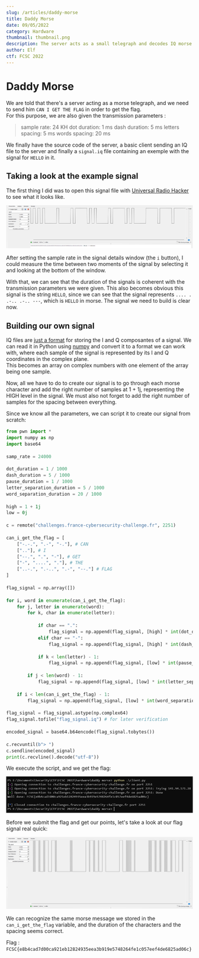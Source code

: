 ```yaml
---
slug: /articles/daddy-morse
title: Daddy Morse
date: 09/05/2022
category: Hardware
thumbnail: thumbnail.png
description: The server acts as a small telegraph and decodes IQ morse signals.
author: Elf
ctf: FCSC 2022
---
```


# Daddy Morse

We are told that there's a server acting as a morse telegraph, and we need to send him `CAN I GET THE FLAG` in order to get the flag.<br>
For this purpose, we are also given the transmission parameters :

> sample rate: 24 KH
> dot duration: 1 ms
> dash duration: 5 ms
> letters spacing: 5 ms
> words spacing: 20 ms

We finally have the source code of the server, a basic client sending an IQ file to the server and finally a `signal.iq` file containing an exemple with the signal for `HELLO` in it.

## Taking a look at the example signal

The first thing I did was to open this signal file with [Universal Radio Hacker](https://github.com/jopohl/urh) to see what it looks like.

![](hello_signal.png)

After setting the sample rate in the signal details window (the `i` button), I could measure the time between two moments of the signal by selecting it and looking at the bottom of the window.

With that, we can see that the duration of the signals is coherent with the transmission parameters we were given. This also becomes obvious this signal is the string `HELLO`, since we can see that the signal represents `.... . .-.. .-.. ---`, which is `HELLO` in morse. The signal we need to build is clear now.

## Building our own signal

IQ files are [just a format](https://pysdr.org/content/iq_files.html) for storing the I and Q composantes of a signal. We can read it in Python using [numpy](https://numpy.org/) and convert it to a format we can work with, where each sample of the signal is represented by its I and Q coordinates in the complex plane.<br>
This becomes an array on complex numbers with one element of the array being one sample.

Now, all we have to do to create our signal is to go through each morse character and add the right number of samples at 1 + 1j, representing the HIGH level in the signal. We must also not forget to add the right number of samples for the spacing between everything.

Since we know all the parameters, we can script it to create our signal from scratch:

```py
from pwn import *
import numpy as np
import base64

samp_rate = 24000

dot_duration = 1 / 1000
dash_duration = 5 / 1000
pause_duration = 1 / 1000
letter_separation_duration = 5 / 1000
word_separation_duration = 20 / 1000

high = 1 + 1j
low = 0j

c = remote("challenges.france-cybersecurity-challenge.fr", 2251)

can_i_get_the_flag = [
    ["-.-.", ".-", "-."], # CAN
    [".."], # I
    ["--.", ".", "-"], # GET
    ["-", "....", "."], # THE
    ["..-.", ".-..", ".-", "--."] # FLAG
]

flag_signal = np.array([])

for i, word in enumerate(can_i_get_the_flag):
    for j, letter in enumerate(word):
        for k, char in enumerate(letter):

            if char == ".":
                flag_signal = np.append(flag_signal, [high] * int(dot_duration * samp_rate))
            elif char == "-":
                flag_signal = np.append(flag_signal, [high] * int(dash_duration * samp_rate))

            if k < len(letter) - 1:
                flag_signal = np.append(flag_signal, [low] * int(pause_duration * samp_rate))

        if j < len(word) - 1:
            flag_signal = np.append(flag_signal, [low] * int(letter_separation_duration * samp_rate))

    if i < len(can_i_get_the_flag) - 1:
        flag_signal = np.append(flag_signal, [low] * int(word_separation_duration * samp_rate))

flag_signal = flag_signal.astype(np.complex64)
flag_signal.tofile("flag_signal.iq") # for later verification

encoded_signal = base64.b64encode(flag_signal.tobytes())

c.recvuntil(b"> ")
c.sendline(encoded_signal)
print(c.recvline().decode("utf-8"))
```

We execute the script, and we get the flag:

![](flag.png)

Before we submit the flag and get our points, let's take a look at our flag signal real quick:

![](flag_signal.png)

We can recognize the same morse message we stored in the `can_i_get_the_flag` variable, and the duration of the characters and the spacing seems correct.

Flag : `FCSC{e8b4cad7d00ca921eb12824935eea3b919e5748264fe1c057eef4de6825ad06c}`